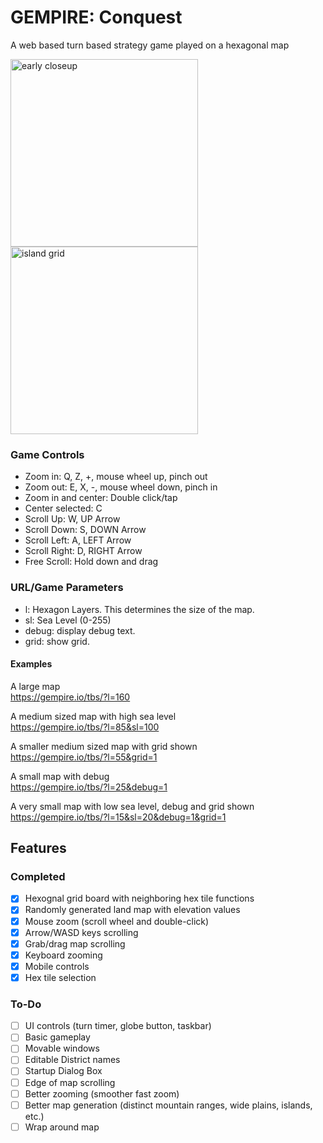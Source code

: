 # GEMPIRE: Conquest
A web based turn based strategy game played on a hexagonal map

<img width="300" alt="early closeup" src="https://github.com/gempireio/conquest/assets/74265768/3da3a1d2-f321-4735-a98f-20e744fd4d48">
<img width="300" alt="island grid" src="https://github.com/gempireio/strategy-board/assets/74265768/4f016e6f-eb3a-4e69-9548-697627e540a5">

### Game Controls
- Zoom in: Q, Z, +, mouse wheel up, pinch out
- Zoom out: E, X, -, mouse wheel down, pinch in
- Zoom in and center: Double click/tap
- Center selected: C
- Scroll Up: W, UP Arrow
- Scroll Down: S, DOWN Arrow
- Scroll Left: A, LEFT Arrow
- Scroll Right: D, RIGHT Arrow
- Free Scroll: Hold down and drag

### URL/Game Parameters
- l: Hexagon Layers. This determines the size of the map.
- sl: Sea Level (0-255)
- debug: display debug text.
- grid: show grid.

#### Examples
A large map  
<https://gempire.io/tbs/?l=160>

A medium sized map with high sea level  
<https://gempire.io/tbs/?l=85&sl=100>

A smaller medium sized map with grid shown  
<https://gempire.io/tbs/?l=55&grid=1>

A small map with debug  
<https://gempire.io/tbs/?l=25&debug=1>

A very small map with low sea level, debug and grid shown  
<https://gempire.io/tbs/?l=15&sl=20&debug=1&grid=1>



## Features
### Completed 
- [X] Hexognal grid board with neighboring hex tile functions
- [X] Randomly generated land map with elevation values
- [X] Mouse zoom (scroll wheel and double-click)
- [X] Arrow/WASD keys scrolling
- [X] Grab/drag map scrolling
- [X] Keyboard zooming
- [X] Mobile controls
- [X] Hex tile selection

### To-Do
- [ ] UI controls (turn timer, globe button, taskbar)
- [ ] Basic gameplay
- [ ] Movable windows
- [ ] Editable District names
- [ ] Startup Dialog Box
- [ ] Edge of map scrolling
- [ ] Better zooming (smoother fast zoom)
- [ ] Better map generation (distinct mountain ranges, wide plains, islands, etc.)
- [ ] Wrap around map
